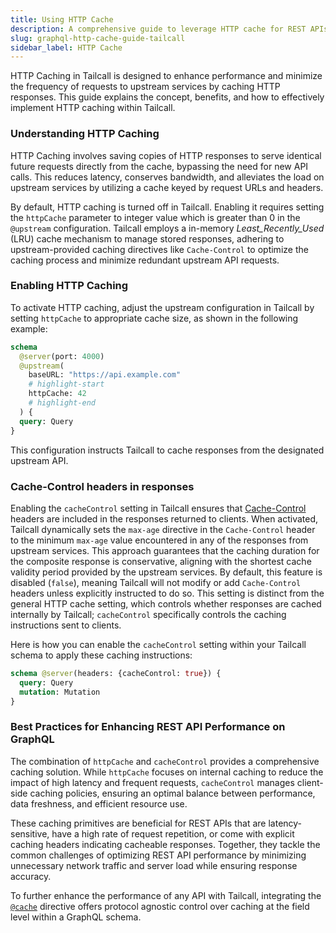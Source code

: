 ```yaml
---
title: Using HTTP Cache
description: A comprehensive guide to leverage HTTP cache for REST APIs using Tailcall.
slug: graphql-http-cache-guide-tailcall
sidebar_label: HTTP Cache
---
```


HTTP Caching in Tailcall is designed to enhance performance and minimize the frequency of requests to upstream services by caching HTTP responses. This guide explains the concept, benefits, and how to effectively implement HTTP caching within Tailcall.

### Understanding HTTP Caching

HTTP Caching involves saving copies of HTTP responses to serve identical future requests directly from the cache, bypassing the need for new API calls. This reduces latency, conserves bandwidth, and alleviates the load on upstream services by utilizing a cache keyed by request URLs and headers.

By default, HTTP caching is turned off in Tailcall. Enabling it requires setting the `httpCache` parameter to integer value which is greater than 0 in the `@upstream` configuration. Tailcall employs a in-memory _Least_Recently_Used_ (LRU) cache mechanism to manage stored responses, adhering to upstream-provided caching directives like `Cache-Control` to optimize the caching process and minimize redundant upstream API requests.

### Enabling HTTP Caching

To activate HTTP caching, adjust the upstream configuration in Tailcall by setting `httpCache` to appropriate cache size, as shown in the following example:

```graphql
schema
  @server(port: 4000)
  @upstream(
    baseURL: "https://api.example.com"
    # highlight-start
    httpCache: 42
    # highlight-end
  ) {
  query: Query
}
```

This configuration instructs Tailcall to cache responses from the designated upstream API.

### Cache-Control headers in responses

Enabling the `cacheControl` setting in Tailcall ensures that [Cache-Control] headers are included in the responses returned to clients. When activated, Tailcall dynamically sets the `max-age` directive in the `Cache-Control` header to the minimum `max-age` value encountered in any of the responses from upstream services. This approach guarantees that the caching duration for the composite response is conservative, aligning with the shortest cache validity period provided by the upstream services. By default, this feature is disabled (`false`), meaning Tailcall will not modify or add `Cache-Control` headers unless explicitly instructed to do so. This setting is distinct from the general HTTP cache setting, which controls whether responses are cached internally by Tailcall; `cacheControl` specifically controls the caching instructions sent to clients.

Here is how you can enable the `cacheControl` setting within your Tailcall schema to apply these caching instructions:

```graphql
schema @server(headers: {cacheControl: true}) {
  query: Query
  mutation: Mutation
}
```

[cache-control]: https://developer.mozilla.org/en-US/docs/Web/HTTP/Headers/Cache-Control

### Best Practices for Enhancing REST API Performance on GraphQL

The combination of `httpCache` and `cacheControl` provides a comprehensive caching solution. While `httpCache` focuses on internal caching to reduce the impact of high latency and frequent requests, `cacheControl` manages client-side caching policies, ensuring an optimal balance between performance, data freshness, and efficient resource use.

These caching primitives are beneficial for REST APIs that are latency-sensitive, have a high rate of request repetition, or come with explicit caching headers indicating cacheable responses. Together, they tackle the common challenges of optimizing REST API performance by minimizing unnecessary network traffic and server load while ensuring response accuracy.

To further enhance the performance of any API with Tailcall, integrating the [`@cache`](/docs/directives.md#cache-directive) directive offers protocol agnostic control over caching at the field level within a GraphQL schema.
